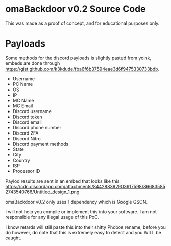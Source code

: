# omaBackdoor v0.2 Source Code

This was made as a proof of concept, and for educational purposes only.

# Payloads

Some methods for the discord payloads is slightly pasted from yoink, embeds are done through https://gist.github.com/k3kdude/fba6f6b37594eae3d6f9475330733bdb.

- Username
- PC Name
- OS
- IP
- MC Name
- MC Email
- Discord username
- Discord token
- Discord email
- Discord phone number
- Discord 2FA
- Discord Nitro
- Discord payment methods
- State
- City
- Country
- ISP
- Processor ID

Paylod results are sent in an embed that looks like this: https://cdn.discordapp.com/attachments/844288392903917598/866835852743540766/Untitled_design_1.png

omaBackdoor v0.2 only uses 1 dependency which is Google GSON. 

I will not help you compile or implement this into your software. I am not responsible for any illegal usage of this PoC.

I know retards will still paste this into their shitty Phobos rename, before you do however, do note that this is extremely easy to detect and you WILL be caught.
